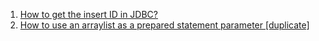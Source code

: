  1. [How to get the insert ID in JDBC?](https://stackoverflow.com/questions/1915166/how-to-get-the-insert-id-in-jdbc)
 2. [How to use an arraylist as a prepared statement parameter [duplicate]](https://stackoverflow.com/questions/17842211/how-to-use-an-arraylist-as-a-prepared-statement-parameter)
